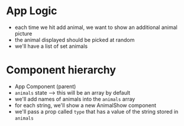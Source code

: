 # App Logic

- each time we hit add animal, we want to show an additional animal picture
- the animal displayed should be picked at random
- we'll have a list of set animals

# Component hierarchy

- App Component (parent)
- `animals` state --> this will be an array by default
- we'll add names of animals into the `animals` array
- for each string, we'll show a new AnimalShow component 
- we'll pass a prop called `type` that has a value of the string stored in `animals`

